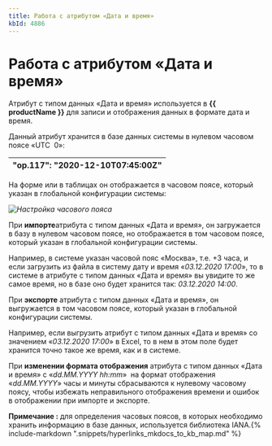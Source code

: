 ```yaml
---
title: Работа с атрибутом «Дата и время»
kbId: 4886
---
```


# Работа с атрибутом «Дата и время»

Атрибут с типом данных «Дата и время» используется в **{{ productName }}** для записи и отображения данных в формате дата и время.

Данный атрибут хранится в базе данных системы в нулевом часовом поясе «UTC  0»:

| "op.117": "2020-12-10T07:45:00Z" |
| --- |

На форме или в таблицах он отображается в часовом поясе, который указан в глобальной конфигурации системы: 

_![Настройка часового пояса](https://kb.comindware.ru/assets/2022-02-10_13h52_37.png)_

При **импорте**атрибута с типом данных «Дата и время», он загружается в базу в нулевом часовом поясе, но отображается в том часовом поясе, который указан в глобальной конфигурации системы.

Например, в системе указан часовой пояс «Москва», т.е. +3 часа, и если загрузить из файла в систему дату и время «*03.12.2020 17:00*», то в системе в атрибуте с типом данных «Дата и время» вы увидите то же самое время, но в базе оно будет хранится так: *03.12.2020 14:00*.

При **экспорте** атрибута с типом данных «Дата и время», он выгружается в том часовом поясе, который указан в глобальной конфигурации системы.

Например, если выгрузить атрибут с типом данных «Дата и время» со значением «*03.12.2020 17:00*» в Excel, то в нем в этом поле будет хранится точно такое же время, как и в системе.

При **изменении формата отображения** атрибута с типом данных «Дата и время» с «*dd.MM.YYYY hh:mm*»  на формат отображения «*dd.MM.YYYY*» часы и минуты сбрасываются к нулевому часовому поясу, чтобы избежать неправильного отображения времени и ошибок в отображении при импорте и экспорте.

**Примечание :** для определения часовых поясов, в которых необходимо хранить информацию в базе данных, используется библиотека IANA.{% include-markdown ".snippets/hyperlinks_mkdocs_to_kb_map.md" %}
